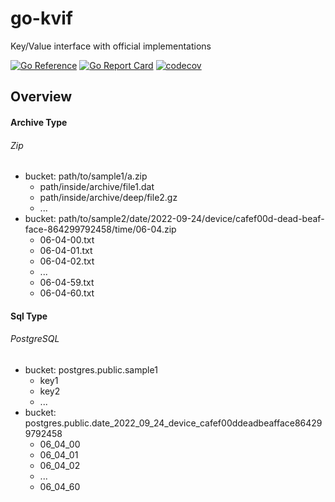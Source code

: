 # go-kvif
Key/Value interface with official implementations

[![Go Reference](https://pkg.go.dev/badge/github.com/takanoriyanagitani/go-kvif.svg)](https://pkg.go.dev/github.com/takanoriyanagitani/go-kvif)
[![Go Report Card](https://goreportcard.com/badge/github.com/takanoriyanagitani/go-kvif)](https://goreportcard.com/report/github.com/takanoriyanagitani/go-kvif)
[![codecov](https://codecov.io/gh/takanoriyanagitani/go-kvif/branch/main/graph/badge.svg?token=T4X9DP2KSH)](https://codecov.io/gh/takanoriyanagitani/go-kvif)

## Overview

#### Archive Type

###### Zip

- bucket: path/to/sample1/a.zip
  - path/inside/archive/file1.dat
  - path/inside/archive/deep/file2.gz
  - ...
- bucket: path/to/sample2/date/2022-09-24/device/cafef00d-dead-beaf-face-864299792458/time/06-04.zip
  - 06-04-00.txt
  - 06-04-01.txt
  - 06-04-02.txt
  - ...
  - 06-04-59.txt
  - 06-04-60.txt

#### Sql Type

###### PostgreSQL

- bucket: postgres.public.sample1
  - key1
  - key2
  - ...
- bucket: postgres.public.date_2022_09_24_device_cafef00ddeadbeafface864299792458
  - 06_04_00
  - 06_04_01
  - 06_04_02
  - ...
  - 06_04_60
